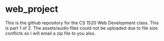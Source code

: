 # web_project
This is the github repository for the CS 1520 Web Development class. This is part 1 of 2. The assets/audio files could not be uploaded due to file size conflicts so I will email a zip file to you also. 

